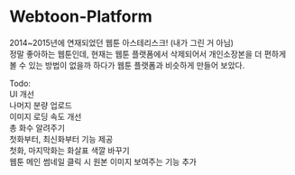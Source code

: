 # Webtoon-Platform
2014~2015년에 연재되었던 웹툰 아스테리스크! (내가 그린 거 아님)<br>
정말 좋아하는 웹툰인데, 현재는 웹툰 플랫폼에서 삭제되어서 개인소장본을 더 편하게 볼 수 있는 방법이 없을까 하다가 웹툰 플랫폼과 비슷하게 만들어 보았다.<br>

Todo:<br>
UI 개선<br>
나머지 분량 업로드<br>
이미지 로딩 속도 개선<br>
총 화수 알려주기<br>
첫화부터, 최신화부터 기능 제공<br>
첫화, 마지막화는 화살표 색깔 바꾸기<br>
웹툰 메인 썸네일 클릭 시 원본 이미지 보여주는 기능 추가
